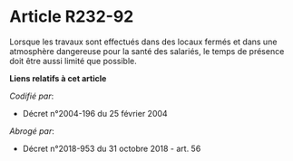 # Article R232-92

Lorsque les travaux sont effectués dans des locaux fermés et dans une atmosphère dangereuse pour la santé des salariés, le
temps de présence doit être aussi limité que possible.

**Liens relatifs à cet article**

_Codifié par_:

  - Décret n°2004-196 du 25 février 2004

_Abrogé par_:

  - Décret n°2018-953 du 31 octobre 2018 - art. 56
